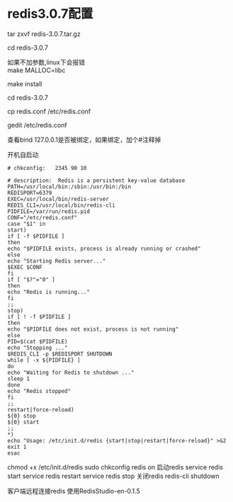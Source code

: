 # redis3.0.7配置

tar zxvf redis-3.0.7.tar.gz  

cd redis-3.0.7  

如果不加参数,linux下会报错  
make MALLOC=libc  

make install  

cd redis-3.0.7  

cp redis.conf /etc/redis.conf

gedit /etc/redis.conf

查看bind 127.0.0.1是否被绑定，如果绑定，加个#注释掉

开机自启动
```
# chkconfig:   2345 90 10

# description:  Redis is a persistent key-value database
PATH=/usr/local/bin:/sbin:/usr/bin:/bin
REDISPORT=6379
EXEC=/usr/local/bin/redis-server
REDIS_CLI=/usr/local/bin/redis-cli
PIDFILE=/var/run/redis.pid
CONF="/etc/redis.conf"
case "$1" in
start)
if [ -f $PIDFILE ]
then
echo "$PIDFILE exists, process is already running or crashed"
else
echo "Starting Redis server..."
$EXEC $CONF
fi
if [ "$?"="0" ] 
then
echo "Redis is running..."
fi
;;
stop)
if [ ! -f $PIDFILE ]
then
echo "$PIDFILE does not exist, process is not running"
else
PID=$(cat $PIDFILE)
echo "Stopping ..."
$REDIS_CLI -p $REDISPORT SHUTDOWN
while [ -x ${PIDFILE} ]
do
echo "Waiting for Redis to shutdown ..."
sleep 1
done
echo "Redis stopped"
fi
;;
restart|force-reload)
${0} stop
${0} start
;;
*)
echo "Usage: /etc/init.d/redis {start|stop|restart|force-reload}" >&2
exit 1
esac
```
chmod +x /etc/init.d/redis
sudo chkconfig redis on
启动redis
service redis start
service redis restart
service redis stop
关闭redis
redis-cli shutdown

客户端远程连接redis
使用RedisStudio-en-0.1.5 

